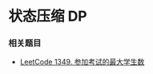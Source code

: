# 状态压缩 DP

### 相关题目

- [LeetCode 1349. 参加考试的最大学生数](https://leetcode-cn.com/problems/maximum-students-taking-exam/)
